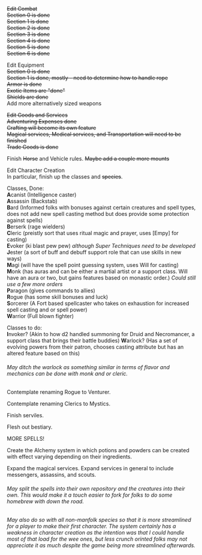 ~~Edit Combat~~  
~~Section 0 is done~~  
~~Section 1 is done~~  
~~Section 2 is done~~  
~~Section 3 is done~~  
~~Section 4 is done~~  
~~Section 5 is done~~  
~~Section 6 is done~~

Edit Equipment  
~~Section 0 is done~~  
~~Section 1 is done, mostly - need to determine how to handle rope~~  
~~Armor is done~~  
~~Exotic Items are "done"~~  
~~Shields are done~~  
Add more alternatively sized weapons

~~Edit Goods and Services~~  
~~Adventuring Expenses done~~  
~~Crafting will become its own feature~~  
~~Magical services, Medical services, and Transportation will need to be finished~~  
~~Trade Goods is done~~

Finish ~~Horse~~ and Vehicle rules. ~~Maybe add a couple more mounts~~

Edit Character Creation  
In particular, finish up the classes and ~~species~~.

Classes, Done:  
**A**canist  (Intelligence caster)  
**A**ssassin (Backstab)  
**B**ard (Informed folks with bonuses against certain creatures and spell types, does not add new spell casting method but does provide some protection against spells)  
**B**erserk (rage wielders)  
**C**leric  (preistly sort that uses ritual magic and prayer, uses [Empy] for casting)  
**E**voker  (ki blast pew pew) *although Super Techniques need to be developed*  
**J**ester  (a sort of buff and debuff support role that can use skills in new ways)  
**M**agi (will have the spell point guessing system, uses Will for casting)  
**M**onk (has auras and can be either a martial artist or a support class. Will have an aura or two, but gains features based on monastic order.) *Could still use a few more orders*  
**P**aragon  (gives commands to allies)  
**R**ogue  (has some skill bonuses and luck)  
**S**orcerer (A Fort based spellcaster who takes on exhaustion for increased spell casting and or spell power)  
**W**arrior  (Full blown fighter)  

Classes to do:  
**I**nvoker?  (Akin to how d2 handled summoning for Druid and Necromancer, a support class that brings their battle buddies)
**W**arlock?  (Has a set of evolving powers from their patron, chooses casting attribute but has an altered feature based on this) 

###### May ditch the warlock as something similar in terms of flavor and mechanics can be done with monk and or cleric.

Contemplate renaming Rogue to Venturer.

Contemplate renaming Clerics to Mystics.

Finish serviles.

Flesh out bestiary.

MORE SPELLS!

Create the Alchemy system in which potions and powders can be created with effect varying depending on their ingredients.

Expand the magical services. Expand services in general to include messengers, assassins, and scouts.

###### May split the spells into their own repository and the creatures into their own. This would make it a touch easier to fork for folks to do some homebrew with down the road.

###### May also do so with all non-manfolk species so that it is more streamlined for a player to make their first character. The system certainly has a weakness in character creation as the intention was that I could handle most of that load for the wee ones, but less crunch orinted folks may not appreciate it as much despite the game being more streamlined afterwards.
